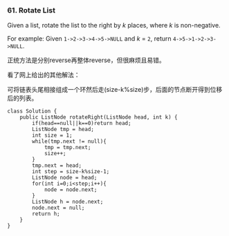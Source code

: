 ### 61. Rotate List

Given a list, rotate the list to the right by *k* places, where *k* is non-negative.

For example:
Given `1->2->3->4->5->NULL` and *k* = `2`,
return `4->5->1->2->3->NULL`.



正统方法是分别reverse再整体reverse，但很麻烦且易错。

看了网上给出的其他解法：

可将链表头尾相接组成一个环然后走(size-k%size)步，后面的节点断开得到位移后的列表。



```
class Solution {
    public ListNode rotateRight(ListNode head, int k) {
        if(head==null||k==0)return head;
        ListNode tmp = head;
        int size = 1;
        while(tmp.next != null){
            tmp = tmp.next;
            size++;
        }
        tmp.next = head;
        int step = size-k%size-1;
        ListNode node = head;
        for(int i=0;i<step;i++){
            node = node.next;
        }
        ListNode h = node.next;
        node.next = null;
        return h;
    }
}
```

